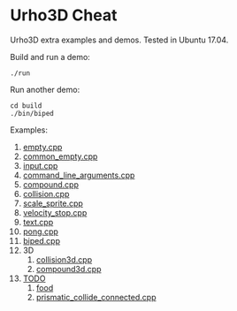 # Urho3D Cheat

Urho3D extra examples and demos. Tested in Ubuntu 17.04.

Build and run a demo:

    ./run

Run another demo:

    cd build
    ./bin/biped

Examples:

1.  [empty.cpp](empty.cpp)
1.  [common_empty.cpp](empty.cpp)
1.  [input.cpp](input.cpp)
1.  [command_line_arguments.cpp](command_line_arguments.cpp)
1.  [compound.cpp](compound.cpp)
1.  [collision.cpp](collision.cpp)
1.  [scale_sprite.cpp](scale_sprite.cpp)
1.  [velocity_stop.cpp](velocity_stop.cpp)
1.  [text.cpp](text.cpp)
1.  [pong.cpp](pong.cpp)
1.  [biped.cpp](biped.cpp)
1.  3D
    1.  [collision3d.cpp](collision3d.cpp)
    1.  [compound3d.cpp](compound3d.cpp)
1.  [TODO](TODO.md)
    1.  [food](food.cpp)
    1.  [prismatic_collide_connected.cpp](prismatic_collide_connected.cpp)
